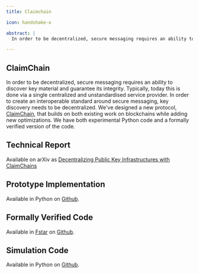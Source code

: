 ```yaml
---
title: Claimchain

icon: handshake-o

abstract: |
  In order to be decentralized, secure messaging requires an ability to discover key material and guarantee its integrity. Typically, today this is done via a single centralized and unstandardised service provider. In order to create an interoperable standard around secure messaging, key discovery needs to be decentralized. We've designed a new protocol, <a href="https://claimchain.github.io/">ClaimChain</a>, that builds on both existing work on blockchains while adding new optimizations. We have both experimental Python code and a formally verified version of the code. 

---
```


## ClaimChain

  In order to be decentralized, secure messaging requires an ability to discover key material and guarantee its integrity. Typically, today this is done via a single centralized and unstandardised service provider. In order to create an interoperable standard around secure messaging, key discovery needs to be decentralized. We've designed a new protocol, <a href="https://claimchain.github.io/">ClaimChain</a>, that builds on both existing work on blockchains while adding new optimizations. We have both experimental Python code and a formally verified version of the code. 

## Technical Report

Available on arXiv as <a href="https://arxiv.org/abs/1707.06279">Decentralizing Public Key Infrastructures with ClaimChains</a> 

## Prototype Implementation

Available in Python on <a href="https://github.com/gdanezis/claimchain-core">Github</a>.

## Formally Verified Code 

Available in <a href="https://www.fstar-lang.org/">Fstar</a> on <a href="https://github.com/nextleap-project/verified-claimchain">Github</a>.

## Simulation Code

Available in Python on <a href="https://github.com/nextleap-project/claimchain-simulations">Github</a>.
